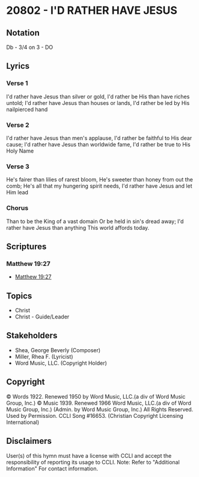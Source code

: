 # 20802 - I'D RATHER HAVE JESUS

## Notation

Db - 3/4 on 3 - DO

## Lyrics

### Verse 1

I'd rather have Jesus than silver or gold, I'd rather be His than have riches untold; I'd rather have Jesus than houses or lands, I'd rather be led by His nailpierced hand

### Verse 2

I'd rather have Jesus than men's applause, I'd rather be faithful to His dear cause; I'd rather have Jesus than worldwide fame, I'd rather be true to His Holy Name

### Verse 3

He's fairer than lilies of rarest bloom, He's sweeter than honey from out the comb; He's all that my hungering spirit needs, I'd rather have Jesus and let Him lead

### Chorus

Than to be the King of a vast domain Or be held in sin's dread away; I'd rather have Jesus than anything This world affords today.


## Scriptures

### Matthew 19:27

- [Matthew 19:27](https://www.biblegateway.com/passage/?search=Matthew%2019%3A27)


## Topics

- Christ
- Christ - Guide/Leader

## Stakeholders

- Shea, George Beverly (Composer)
- Miller, Rhea F. (Lyricist)
- Word Music, LLC. (Copyright Holder)

## Copyright

© Words 1922. Renewed 1950 by Word Music, LLC.(a div of Word Music Group, Inc.) © Music 1939. Renewed 1966 Word Music, LLC.(a div of Word Music Group, Inc.) (Admin. by Word Music Group, Inc.) All Rights Reserved. Used by Permission. CCLI Song #16653.
(Christian Copyright Licensing International)

## Disclaimers

User(s) of this hymn must have a license with CCLI and accept the responsibility of reporting its usage to CCLI.
Note: Refer to "Additional Information" For contact information.

